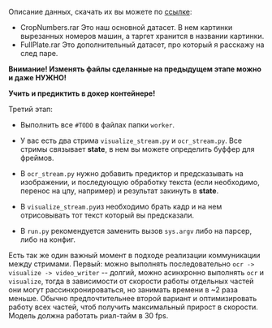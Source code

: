 Описание данных, скачать их вы можете по [ссылке](https://yadi.sk/d/K-BvJ8WJJeQM5g):
- CropNumbers.rar 
    Это наш основной датасет. В нем картинки вырезанных номеров машин,
    а таргет хранится в названии картинки.  
- FullPlate.rar 
    Это дополнительный датасет, про который я расскажу на след паре.

__Внимание! Изменять файлы сделанные на предыдущем этапе можно и даже НУЖНО!__

__Учить и предиктить в докер контейнере!__

Третий этап: 
- Выполнить все `#TODO` в файлах папки `worker`.

- У вас есть два стрима `visualize_stream.py` и `ocr_stream.py`. Все стримы связывает **state**, в нем вы можете определить буффер для фреймов.
- В `ocr_stream.py` нужно добавить предиктор и предсказывать на изображении, и последующую обработку текста (если необходимо, перенос на цпу, например) и результат закинуть в **state**.
- В `visualize_stream.py`из необходимо брать кадр и на нем отрисовывать тот текст который вы предсказали. 
- В `run.py` рекомендуется заменить вызов `sys.argv` либо на парсер, либо на конфиг. 


Есть так же один важный момент в подходе реализации коммуникации между стримами. 
Первый: можно выполнять последовательно ```ocr -> visualize -> video_writer``` -- долгий, можно асинхронно выполнять `ocr` и `visualize`, тогда в зависимости от скорости работы отдельных частей они могут рассинхронироваться, но занимать времени в ~2 раза меньше. Обычно предпочтительнее второй вариант и оптимизировать работу всех частей, чтоб получить максимальный прирост в скорости. Модель должна работать риал-тайм в 30 fps.



